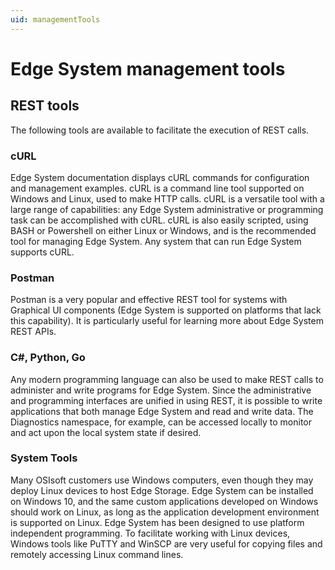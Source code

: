 ```yaml
---
uid: managementTools
---
```


# Edge System management tools

## REST tools
The following tools are available to facilitate the execution of REST calls.

### cURL
Edge System documentation displays cURL commands for configuration and management examples. cURL is a command line tool supported on Windows and Linux, used to make HTTP calls. cURL is a versatile tool with a large range of capabilities:  any Edge System administrative or programming task can be accomplished with cURL. cURL is also easily scripted, using BASH or Powershell on either Linux or Windows, and is the recommended tool for managing Edge System. Any system that can run Edge System supports cURL.

### Postman
Postman is a very popular and effective REST tool for systems with Graphical UI components (Edge System is supported on platforms that lack this capability). It is particularly useful for learning more about Edge System REST APIs.

### C#, Python, Go
Any modern programming language can also be used to make REST calls to administer and write programs for Edge System. Since the administrative and programming interfaces are unified in using REST, it is possible to write applications that both manage Edge System and read and write data. The Diagnostics namespace, for example, can be accessed locally to monitor and act upon the local system state if desired.

### System Tools
Many OSIsoft customers use Windows computers, even though they may deploy Linux devices to host Edge Storage. Edge System can be installed on Windows 10, and the same custom applications developed on Windows should work on Linux, as long as the application development environment is supported on Linux. Edge System has been designed to use platform independent programming. To facilitate working with Linux devices, Windows tools like PuTTY and WinSCP are very useful for copying files and remotely accessing Linux command lines.
